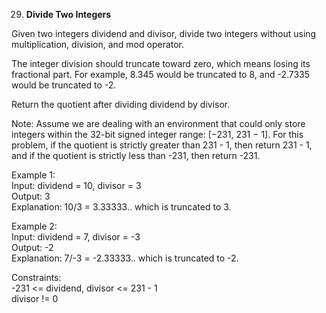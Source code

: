 29. **Divide Two Integers**

Given two integers dividend and divisor, divide two integers without using multiplication, division, and mod operator.<br>

The integer division should truncate toward zero, which means losing its fractional part. For example, 8.345 would be truncated to 8, and -2.7335 would be truncated to -2.<br>

Return the quotient after dividing dividend by divisor.<br>

Note: Assume we are dealing with an environment that could only store integers within the 32-bit signed integer range: [−231, 231 − 1]. For this problem, if the quotient is strictly greater than 231 - 1, then return 231 - 1, and if the quotient is strictly less than -231, then return -231.<br>

 

Example 1:<br>
Input: dividend = 10, divisor = 3<br>
Output: 3<br>
Explanation: 10/3 = 3.33333.. which is truncated to 3.<br>

Example 2:<br>
Input: dividend = 7, divisor = -3<br>
Output: -2<br>
Explanation: 7/-3 = -2.33333.. which is truncated to -2.<br>

Constraints:<br>
-231 <= dividend, divisor <= 231 - 1<br>
divisor != 0
